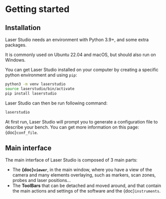 # Getting started

## Installation

Laser Studio needs an environment with Python 3.9+, and some extra packages.

It is commonly used on Ubuntu 22.04 and macOS, but should also run on Windows.

You can get Laser Studio installed on your computer by creating a specific python environment and using `pip`:

```sh
python3 -m venv laserstudio
source laserstudio/bin/activate
pip install laserstudio
```

Laser Studio can then be run following command:

```sh
laserstudio
```

At first run, Laser Studio will prompt you to generate a configuration file to describe your bench.
You can get more information on this page: {doc}`conf_file`.

## Main interface

The main interface of Laser Studio is composed of 3 main parts:

- The **{doc}`viewer`**, in the main window, where you have a view of the camera and many elements overlaying, such as markers, scan zones, probes and laser positions...
- The **ToolBars** that can be detached and moved around, and that contain the main actions and settings of the software and the {doc}`instruments`.
